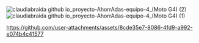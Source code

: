 ![claudiabraida github io_proyecto-AhorrAdas-equipo-4_(Moto G4) (2)](https://github.com/user-attachments/assets/fa2f52ce-51ac-4380-aa01-9b64c7f04295)
![claudiabraida github io_proyecto-AhorrAdas-equipo-4_(Moto G4) (1)](https://github.com/user-attachments/assets/a1795505-53d3-4d1f-a6dd-ae7e85c12f14)


https://github.com/user-attachments/assets/8cde35e7-8086-4fd9-a992-e074b4c41577

